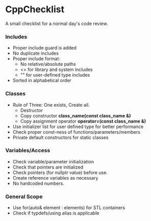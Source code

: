 # CppChecklist
A small checklist for a normal day's code review.

<h3>Includes</h3>
<ul>
<li>Proper include guard is added</li>
<li>No duplicate includes</li>
<li>Proper include format: 
 <ul>
<li>No relative/absolute paths</li>
<li><> for library and system includes</li>
<li>"" for user-defined type includes</li>
</ul>
</li>
<li>Sorted in alphabetical order</li>
</ul>

<h3>Classes</h3>
<ul>
<li>Rule of Three: One exists, Create all.
<ul>
<li>Destructor</li>
<li>Copy constructor <b>class_name(const class_name &)</b></li>
<li>Copy assignment operator <b>operator=(const class_name &)</b></li>
</ul>
</li>
<li>Use initializer list for user defined type for better performance</li>
<li>Check proper const-ness of functions/parameters/members</li>
<li>Private default constructors for static classes</li>
</ul>

<h3>Variables/Access</h3>
<ul>
<li>Check variable/parameter initialization</li>
<li>Check that pointers are initialized</li>
<li>Check pointers (for nullptr value) before use.</li>
<li>Create reference variables as necessary</li>
<li>No hardcoded numbers.</li>
</ul>

<h3>General Scope</h3>
<ul>
<li>Use for(auto& element : elements) for STL containers</li>
<li>Check if typdefs/using alias is applicable</li>
</ul>
